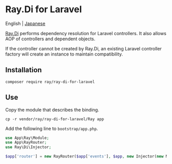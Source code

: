 # Ray.Di for Laravel

English | [Japanese](README.ja.md)

[Ray.Di](https://ray-di.github.io/manuals/1.0/en/index.html) performs dependency resolution for Laravel controllers. It also allows AOP of controllers and dependent objects.

If the controller cannot be created by Ray.Di, an existing Laravel controller factory will create an instance to maintain compatibility.

## Installation

````
composer require ray/ray-di-for-laravel
````

## Use

Copy the module that describes the binding.

```
cp -r vendor/ray/ray-di-for-laravel/Ray app
```

Add the following line to `bootstrap/app.php`.

```php
use App\Ray\Module;
use App\RayRouter;
use Ray\Di\Injector;
```
```php
$app['router'] = new RayRouter($app['events'], $app, new Injector(new Module()));
```
